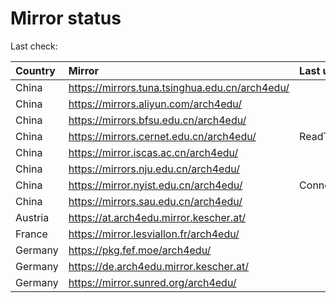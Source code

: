 <script src="./time.js"></script>
# Mirror status
Last check: <script type="text/javascript">localize(1745018528.0523036);</script>

|Country|Mirror|Last update|
|:------|:-----|:----------|
|China|https://mirrors.tuna.tsinghua.edu.cn/arch4edu/|<script type="text/javascript">localize(1744958714);</script>|
|China|https://mirrors.aliyun.com/arch4edu/|<script type="text/javascript">localize(1744958714);</script>|
|China|https://mirrors.bfsu.edu.cn/arch4edu/|<script type="text/javascript">localize(1744958714);</script>|
|China|https://mirrors.cernet.edu.cn/arch4edu/|ReadTimeout|
|China|https://mirror.iscas.ac.cn/arch4edu/|<script type="text/javascript">localize(1745001750);</script>|
|China|https://mirrors.nju.edu.cn/arch4edu/|<script type="text/javascript">localize(1744958714);</script>|
|China|https://mirror.nyist.edu.cn/arch4edu/|ConnectionError|
|China|https://mirrors.sau.edu.cn/arch4edu/|<script type="text/javascript">localize(1731653531);</script>|
|Austria|https://at.arch4edu.mirror.kescher.at/|<script type="text/javascript">localize(1744958714);</script>|
|France|https://mirror.lesviallon.fr/arch4edu/|<script type="text/javascript">localize(1744958714);</script>|
|Germany|https://pkg.fef.moe/arch4edu/|<script type="text/javascript">localize(1744958714);</script>|
|Germany|https://de.arch4edu.mirror.kescher.at/|<script type="text/javascript">localize(1744958714);</script>|
|Germany|https://mirror.sunred.org/arch4edu/|<script type="text/javascript">localize(1744958714);</script>|

<script src="./tablefilter/tablefilter.js"></script>
<script src="./table.js"></script>